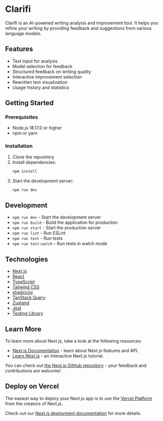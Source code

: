 # Clarifi

Clarifi is an AI-powered writing analysis and improvement tool. It helps you refine your writing by providing feedback and suggestions from various language models.

## Features

- Text input for analysis
- Model selection for feedback
- Structured feedback on writing quality
- Interactive improvement selection
- Rewritten text visualization
- Usage history and statistics

## Getting Started

### Prerequisites

- Node.js 18.17.0 or higher
- npm or yarn

### Installation

1. Clone the repository
2. Install dependencies:
   ```bash
   npm install
   ```
3. Start the development server:
   ```bash
   npm run dev
   ```

## Development

- `npm run dev` - Start the development server
- `npm run build` - Build the application for production
- `npm run start` - Start the production server
- `npm run lint` - Run ESLint
- `npm run test` - Run tests
- `npm run test:watch` - Run tests in watch mode

## Technologies

- [Next.js](https://nextjs.org/)
- [React](https://reactjs.org/)
- [TypeScript](https://www.typescriptlang.org/)
- [Tailwind CSS](https://tailwindcss.com/)
- [shadcn/ui](https://ui.shadcn.com/)
- [TanStack Query](https://tanstack.com/query/latest)
- [Zustand](https://github.com/pmndrs/zustand)
- [Jest](https://jestjs.io/)
- [Testing Library](https://testing-library.com/)

## Learn More

To learn more about Next.js, take a look at the following resources:

- [Next.js Documentation](https://nextjs.org/docs) - learn about Next.js features and API.
- [Learn Next.js](https://nextjs.org/learn) - an interactive Next.js tutorial.

You can check out [the Next.js GitHub repository](https://github.com/vercel/next.js) - your feedback and contributions are welcome!

## Deploy on Vercel

The easiest way to deploy your Next.js app is to use the [Vercel Platform](https://vercel.com/new?utm_medium=default-template&filter=next.js&utm_source=create-next-app&utm_campaign=create-next-app-readme) from the creators of Next.js.

Check out our [Next.js deployment documentation](https://nextjs.org/docs/app/building-your-application/deploying) for more details.
